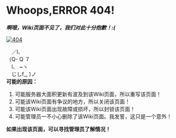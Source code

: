 # Whoops,ERROR 404!
***啊哦，Wiki页面不见了，我们对此十分抱歉！:(***

<a href="https://ibb.co/Cn5jPZv"><img src="https://i.ibb.co/fCY3D5t/404.png" alt="404" border="0"></a>

　／l、 <br/>
（Q- Q ７ <br/>
 　l、 ~ヽ<br/>
　じしf_, )ノ​<br/>
**可能的原因：**
1. 可能服务器大面积更新有波及到该Wiki页面，所以重写该页面！
2. 可能该Wiki页面有争议的地方，所以关闭该页面！
3. 可能该Wiki页面出现故障或损坏，所以封锁该页面！
5. 可能管理员一不小心删除了该Wiki页面。我发誓，这只是一个意外！

**如果出现该页面，可以寻找管理员了解情况！**
